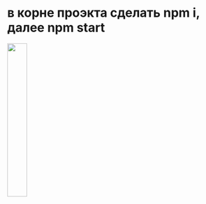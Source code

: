 # в корне проэкта сделать npm i, далее npm start
<img src="https://user-images.githubusercontent.com/91464463/166326005-997e5fe2-b456-4eb9-bf7b-2cad236805a2.png" width=30%>
